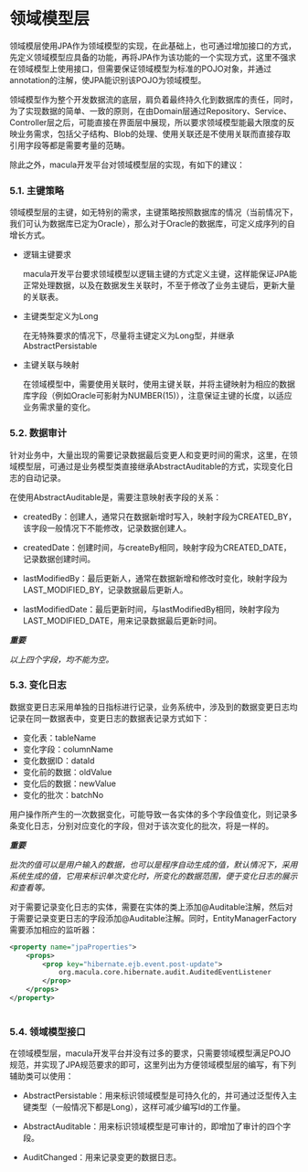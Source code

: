 # 领域模型层

领域模层使用JPA作为领域模型的实现，在此基础上，也可通过增加接口的方式，先定义领域模型应具备的功能，再将JPA作为该功能的一个实现方式，这里不强求在领域模型上使用接口，但需要保证领域模型为标准的POJO对象，并通过annotation的注解，使JPA能识别该POJO为领域模型。

领域模型作为整个开发数据流的底层，肩负着最终持久化到数据库的责任，同时，为了实现数据的简单、一致的原则，在由Domain层通过Repository、Service、Controller层之后，可能直接在界面层中展现，所以要求领域模型能最大限度的反映业务需求，包括父子结构、Blob的处理、使用关联还是不使用关联而直接存取引用字段等都是需要考量的范畴。

除此之外，macula开发平台对领域模型层的实现，有如下的建议：



### 5.1. 主键策略

领域模型层的主键，如无特别的需求，主键策略按照数据库的情况（当前情况下，我们可认为数据库已定为Oracle），那么对于Oracle的数据库，可定义成序列的自增长方式。

* 逻辑主键要求

    macula开发平台要求领域模型以逻辑主键的方式定义主键，这样能保证JPA能正常处理数据，以及在数据发生关联时，不至于修改了业务主键后，更新大量的关联表。
    
* 主键类型定义为Long
    
    在无特殊要求的情况下，尽量将主键定义为Long型，并继承AbstractPersistable

* 主键关联与映射

    在领域模型中，需要使用关联时，使用主键关联，并将主键映射为相应的数据库字段（例如Oracle可影射为NUMBER(15)），注意保证主键的长度，以适应业务需求量的变化。


### 5.2. 数据审计

针对业务中，大量出现的需要记录数据最后变更人和变更时间的需求，这里，在领域模型层，可通过是业务模型类直接继承AbstractAuditable的方式，实现变化日志的自动记录。

在使用AbstractAuditable是，需要注意映射表字段的关系：

* createdBy：创建人，通常只在数据新增时写入，映射字段为CREATED_BY，该字段一般情况下不能修改，记录数据创建人。

* createdDate：创建时间，与createBy相同，映射字段为CREATED_DATE，记录数据创建时间。

* lastModifiedBy：最后更新人，通常在数据新增和修改时变化，映射字段为LAST_MODIFIED_BY，记录数据最后更新人。

* lastModifiedDate：最后更新时间，与lastModifiedBy相同，映射字段为LAST_MODIFIED_DATE，用来记录数据最后更新时间。

***重要***

*以上四个字段，均不能为空。*


### 5.3. 变化日志

数据变更日志采用单独的日指标进行记录，业务系统中，涉及到的数据变更日志均记录在同一数据表中，变更日志的数据表记录方式如下：

* 变化表：tableName
* 变化字段：columnName
* 变化数据ID：dataId
* 变化前的数据：oldValue
* 变化后的数据：newValue
* 变化的批次：batchNo

用户操作所产生的一次数据变化，可能导致一各实体的多个字段值变化，则记录多条变化日志，分别对应变化的字段，但对于该次变化的批次，将是一样的。

***重要***

*批次的值可以是用户输入的数据，也可以是程序自动生成的值，默认情况下，采用系统生成的值，它用来标识单次变化时，所变化的数据范围，便于变化日志的展示和查看等。*

对于需要记录变化日志的实体，需要在实体的类上添加@Auditable注解，然后对于需要记录变更日志的字段添加@Auditable注解。同时，EntityManagerFactory需要添加相应的监听器：

```xml
<property name="jpaProperties">
	<props>
		<prop key="hibernate.ejb.event.post-update">
			org.macula.core.hibernate.audit.AuditedEventListener
		</prop>
	</props>
</property>
		
```

### 5.4. 领域模型接口

在领域模型层，macula开发平台并没有过多的要求，只需要领域模型满足POJO规范，并实现了JPA规范要求的即可，这里列出为方便领域模型层的编写，有下列辅助类可以使用：

* AbstractPersistable：用来标识领域模型是可持久化的，并可通过泛型传入主键类型（一般情况下都是Long），这样可减少编写Id的工作量。

* AbstractAuditable：用来标识领域模型是可审计的，即增加了审计的四个字段。

* AuditChanged：用来记录变更的数据日志。






